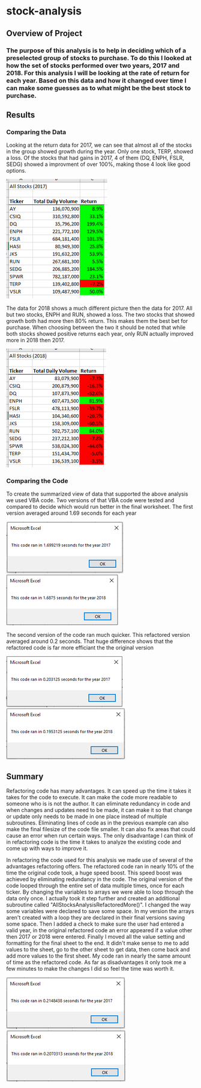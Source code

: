 # stock-analysis

## Overview of Project

### The purpose of this analysis is to help in deciding which of a preselected group of stocks to purchase. To do this I looked at how the set of stocks performed over two years, 2017 and 2018. For this analysis I will be looking at the rate of return for each year. Based on this data and how it changed over time I can make some guesses as to what might be the best stock to purchase.

## Results

### Comparing the Data
  Looking at the return data for 2017, we can see that almost all of the stocks in the group showed growth during the year. Only one stock, TERP, showed a loss. Of the stocks that had gains in 2017, 4 of them (DQ, ENPH, FSLR, SEDG) showed a improvment of over 100%, making those 4 look like good options.
  
![2017_Data.png](Resources/2017_Data.PNG)

  The data for 2018 shows a much different picture then the data for 2017. All but two stocks, ENPH and RUN, showed a loss. The two stocks that showed growth both had more then 80% return. This makes them the best bet for purchase. When choosing between the two it should be noted that while both stocks showed positive returns each year, only RUN actually improved more in 2018 then 2017. 
  
![2018_Data.png](Resources/2018_Data.PNG)

### Comparing the Code
  To create the summarized view of data that supported the above analysis we used VBA code. Two versions of that VBA code were tested and compared to decide which would run better in the final worksheet. The first version averaged around 1.69 seconds for each year
  
![VBA_Challenge_2017_OrigCode.png](Resources/VBA_Challenge_2017_OrigCode.png)![VBA_Challenge_2018_OrigCode.png](Resources/VBA_Challenge_2018_OrigCode.png)

  The second version of the code ran much quicker. This refactored version averaged around 0.2 seconds. That huge difference shows that the refactored code is far more efficiant the the original version  
  
![VBA_Challenge_2017.png](Resources/VBA_Challenge_2017.png)![VBA_Challenge_2018.png](Resources/VBA_Challenge_2018.png)


## Summary

  Refactoring code has many advantages. It can speed up the time it takes it takes for the code to execute. It can make the code more readable to someone who is is not the author. It can eliminate redundancy in code and when changes and updates need to be made, it can make it so that change or update only needs to be made in one place instead of multiple subroutines. Eliminating lines of code as in the previous example can also make the final filesize of the code file smaller. It can also fix areas that could cause an error when run certain ways. The only disadvantage I can think of in refactoring code is the time it takes to analyze the existing code and come up with ways to improve it. 

  In refactoring the code used for this analysis we made use of several of the advantages refactoring offers. The refactored code ran in nearly 10% of the time the original code took, a huge speed boost. This speed boost was achieved by eliminating redundancy in the code. The original version of the code looped through the entire set of data multiple times, once for each ticker. By changing the variables to arrays we were able to loop through the data only once. I actually took it step further and created an additional subroutine called "AllStocksAnalysisRefactoredMore()". I changed the way some variables were declared to save some space. In my version the arrays aren't created with a loop they are declared in their final versions saving some space. Then I added a check to make sure the user had entered a valid year, in the original refactored code an error appeared if a value other then 2017 or 2018 were entered. Finally I moved all the value setting and formatting for the final sheet to the end. It didn't make sense to me to add values to the sheet, go to the other sheet to get data, then come back and add more values to the first sheet. My code ran in nearly the same amount of time as the refactored code. As far as disadvantages it only took me a few minutes to make the changes I did so feel the time was worth it.

![VBA_Challenge_2017_MyCode.png](Resources/VBA_Challenge_2017_MyCode.png)![VBA_Challenge_2018_MyCode.png](Resources/VBA_Challenge_2018_MyCode.png)
